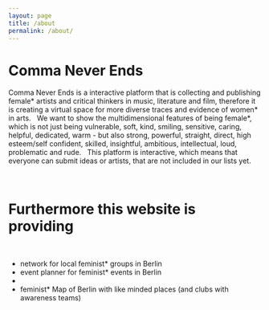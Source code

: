 ```yaml
---
layout: page
title: /about
permalink: /about/
---
```

<h1>Comma Never Ends</h1>
Comma Never Ends is a interactive platform that is collecting and publishing female* artists and critical thinkers in music, literature and film, therefore it is creating a virtual space for more diverse traces and evidence of women* in arts. 
&nbsp;
We want to show the multidimensional features of being female*, which is not just being vulnerable, soft, kind, smiling, sensitive, caring, helpful, dedicated, warm - but also strong, powerful, straight, direct, high esteem/self confident, skilled, insightful, ambitious, intellectual, loud, problematic and rude. 
&nbsp;
This platform  is interactive, which means that everyone can submit ideas or artists, that are not included in our lists yet.

&nbsp;
<h1>Furthermore this website is providing </h1>
&nbsp;
<ul>
<li>network for local feminist* groups in Berlin</li>
<li>event planner for feminist* events in Berlin</li>
<li></li>
<li>feminist* Map of Berlin with like minded places (and clubs with awareness teams)</li>
</ul>
